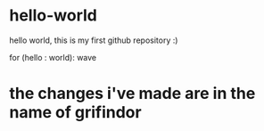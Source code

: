 # hello-world
hello world, this is my first github repository :)

for (hello : world):
  wave
  
# the changes i've made are in the name of grifindor
